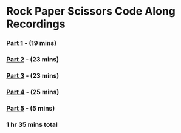 # Rock Paper Scissors Code Along Recordings

### [Part 1](https://generalassembly.wistia.com/medias/lrk8o4s95v) - (19 mins)
### [Part 2](https://generalassembly.wistia.com/medias/ty6q1mjw2o) - (23 mins)
### [Part 3](https://generalassembly.wistia.com/medias/ujajaqffgg) - (23 mins)
### [Part 4](https://generalassembly.wistia.com/medias/pr7yzv4p51) - (25 mins)
### [Part 5](https://generalassembly.wistia.com/medias/ijjcra80l3) - (5 mins)

### 1 hr 35 mins total
